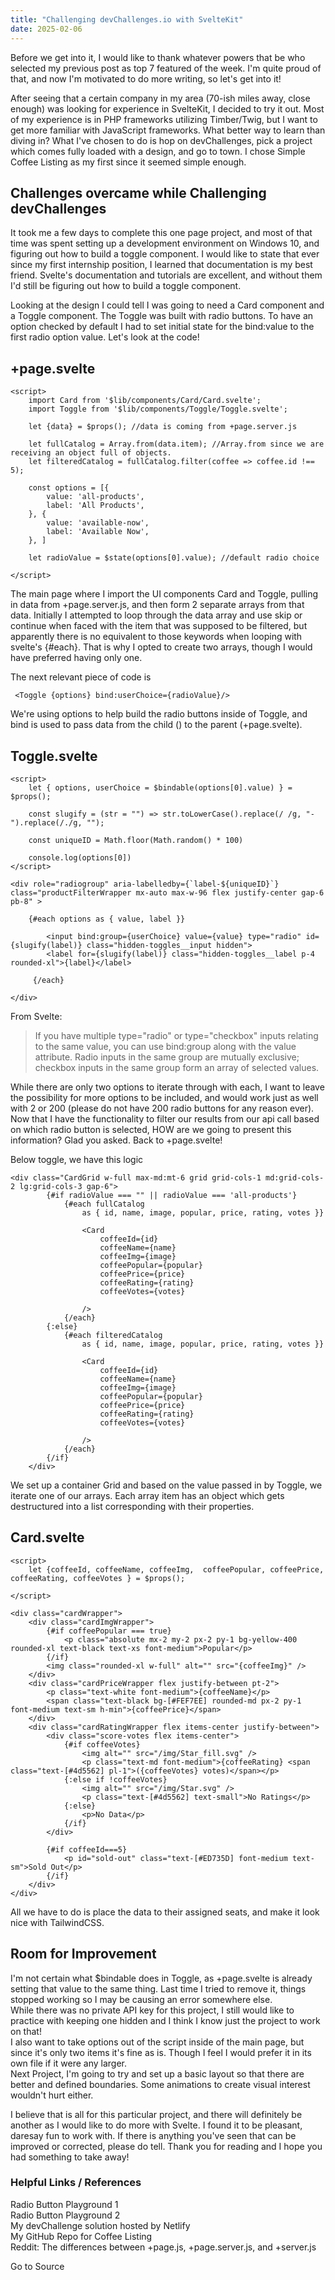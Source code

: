 ```yaml
---
title: "Challenging devChallenges.io with SvelteKit"
date: 2025-02-06
---
```


Before we get into it, I would like to thank whatever powers that be who selected my previous post as top 7 featured of the week. I'm quite proud of that, and now I'm motivated to do more writing, so let's get into it!

After seeing that a certain company in my area (70-ish miles away, close enough) was looking for experience in SvelteKit, I decided to try it out. Most of my experience is in PHP frameworks utilizing Timber/Twig, but I want to get more familiar with JavaScript frameworks. What better way to learn than diving in? What I've chosen to do is hop on devChallenges, pick a project which comes fully loaded with a design, and go to town. I chose Simple Coffee Listing as my first since it seemed simple enough.

## Challenges overcame while Challenging devChallenges

It took me a few days to complete this one page project, and most of that time was spent setting up a development environment on Windows 10, and figuring out how to build a toggle component. I would like to state that ever since my first internship position, I learned that documentation is my best friend. Svelte's documentation and tutorials are excellent, and without them I'd still be figuring out how to build a toggle component.

Looking at the design I could tell I was going to need a Card component and a Toggle component. The Toggle was built with radio buttons. To have an option checked by default I had to set initial state for the bind:value to the first radio option value. Let's look at the code!

## +page.svelte

```
<script>
    import Card from '$lib/components/Card/Card.svelte';
    import Toggle from '$lib/components/Toggle/Toggle.svelte';

    let {data} = $props(); //data is coming from +page.server.js

    let fullCatalog = Array.from(data.item); //Array.from since we are receiving an object full of objects.
    let filteredCatalog = fullCatalog.filter(coffee => coffee.id !== 5); 

    const options = [{
        value: 'all-products',
        label: 'All Products',
    }, {
        value: 'available-now',
        label: 'Available Now',
    }, ]

    let radioValue = $state(options[0].value); //default radio choice

</script>
```

The main page where I import the UI components Card and Toggle, pulling in data from +page.server.js, and then form 2 separate arrays from that data. Initially I attempted to loop through the data array and use skip or continue when faced with the item that was supposed to be filtered, but apparently there is no equivalent to those keywords when looping with svelte's {#each}. That is why I opted to create two arrays, though I would have preferred having only one.

The next relevant piece of code is  

```
 <Toggle {options} bind:userChoice={radioValue}/>
```

We're using options to help build the radio buttons inside of Toggle, and bind is used to pass data from the child () to the parent (+page.svelte).

## Toggle.svelte

```
<script>
    let { options, userChoice = $bindable(options[0].value) } = $props();

    const slugify = (str = "") => str.toLowerCase().replace(/ /g, "-").replace(/./g, "");

    const uniqueID = Math.floor(Math.random() * 100)

    console.log(options[0])
</script>

<div role="radiogroup" aria-labelledby={`label-${uniqueID}`} class="productFilterWrapper mx-auto max-w-96 flex justify-center gap-6 pb-8" >

    {#each options as { value, label }}

        <input bind:group={userChoice} value={value} type="radio" id={slugify(label)} class="hidden-toggles__input hidden">
        <label for={slugify(label)} class="hidden-toggles__label p-4 rounded-xl">{label}</label>

     {/each}

</div>
```

From Svelte:

> If you have multiple type="radio" or type="checkbox" inputs relating to the same value, you can use bind:group along with the value attribute. Radio inputs in the same group are mutually exclusive; checkbox inputs in the same group form an array of selected values.

While there are only two options to iterate through with each, I want to leave the possibility for more options to be included, and would work just as well with 2 or 200 (please do not have 200 radio buttons for any reason ever). Now that I have the functionality to filter our results from our api call based on which radio button is selected, HOW are we going to present this information? Glad you asked. Back to +page.svelte!

Below toggle, we have this logic  

```
<div class="CardGrid w-full max-md:mt-6 grid grid-cols-1 md:grid-cols-2 lg:grid-cols-3 gap-6">
        {#if radioValue === "" || radioValue === 'all-products'}
            {#each fullCatalog
                as { id, name, image, popular, price, rating, votes }}

                <Card
                    coffeeId={id}
                    coffeeName={name}
                    coffeeImg={image}
                    coffeePopular={popular}
                    coffeePrice={price}
                    coffeeRating={rating}
                    coffeeVotes={votes}

                />  
            {/each}
        {:else}
            {#each filteredCatalog
                as { id, name, image, popular, price, rating, votes }}

                <Card
                    coffeeId={id}
                    coffeeName={name}
                    coffeeImg={image}
                    coffeePopular={popular}
                    coffeePrice={price}
                    coffeeRating={rating}
                    coffeeVotes={votes}

                />  
            {/each}    
        {/if}
    </div>
```

We set up a container Grid and based on the value passed in by Toggle, we iterate one of our arrays. Each array item has an object which gets destructured into a list corresponding with their properties.

## Card.svelte

```
<script>
    let {coffeeId, coffeeName, coffeeImg,  coffeePopular, coffeePrice, coffeeRating, coffeeVotes } = $props();

</script>

<div class="cardWrapper">
    <div class="cardImgWrapper">
        {#if coffeePopular === true}
            <p class="absolute mx-2 my-2 px-2 py-1 bg-yellow-400 rounded-xl text-black text-xs font-medium">Popular</p>
        {/if}
        <img class="rounded-xl w-full" alt="" src="{coffeeImg}" />
    </div>
    <div class="cardPriceWrapper flex justify-between pt-2">
        <p class="text-white font-medium">{coffeeName}</p>
        <span class="text-black bg-[#FEF7EE] rounded-md px-2 py-1 font-medium text-sm h-min">{coffeePrice}</span>
    </div>
    <div class="cardRatingWrapper flex items-center justify-between">
        <div class="score-votes flex items-center">
            {#if coffeeVotes}
                <img alt="" src="/img/Star_fill.svg" />
                <p class="text-md font-medium">{coffeeRating} <span class="text-[#4d5562] pl-1">({coffeeVotes} votes)</span></p>
            {:else if !coffeeVotes}
                <img alt="" src="/img/Star.svg" />
                <p class="text-[#4d5562] text-small">No Ratings</p>
            {:else}
                <p>No Data</p>
            {/if}
        </div>

        {#if coffeeId===5}
            <p id="sold-out" class="text-[#ED735D] font-medium text-sm">Sold Out</p>
        {/if}
    </div>
</div>
```

All we have to do is place the data to their assigned seats, and make it look nice with TailwindCSS.

## Room for Improvement

I'm not certain what $bindable does in Toggle, as +page.svelte is already setting that value to the same thing. Last time I tried to remove it, things stopped working so I may be causing an error somewhere else.  
While there was no private API key for this project, I still would like to practice with keeping one hidden and I think I know just the project to work on that!  
I also want to take options out of the script inside of the main page, but since it's only two items it's fine as is. Though I feel I would prefer it in its own file if it were any larger.  
Next Project, I'm going to try and set up a basic layout so that there are better and defined boundaries. Some animations to create visual interest wouldn't hurt either.

I believe that is all for this particular project, and there will definitely be another as I would like to do more with Svelte. I found it to be pleasant, daresay fun to work with. If there is anything you've seen that can be improved or corrected, please do tell. Thank you for reading and I hope you had something to take away!

### Helpful Links / References

Radio Button Playground 1  
Radio Button Playground 2  
My devChallenge solution hosted by Netlify  
My GitHub Repo for Coffee Listing  
Reddit: The differences between +page.js, +page.server.js, and +server.js

Go to Source
